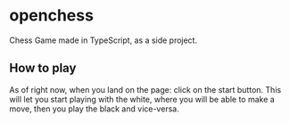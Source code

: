 # openchess
Chess Game made in TypeScript, as a side project.

## How to play

As of right now, when you land on the page: click on the start button.
This will let you start playing with the white, where you will be able to make a move, then you play the black and vice-versa.
